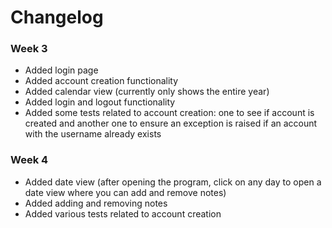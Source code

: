 # Changelog
### Week 3
- Added login page
- Added account creation functionality
- Added calendar view (currently only shows the entire year)
- Added login and logout functionality
- Added some tests related to account creation: one to see if account is created and another one to ensure an exception is raised if an account with the username already exists

### Week 4
- Added date view (after opening the program, click on any day to open a date view where you can add and remove notes)
- Added adding and removing notes
- Added various tests related to account creation
